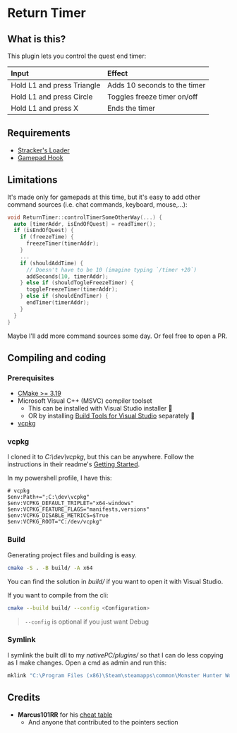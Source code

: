 # Return Timer

## What is this?

This plugin lets you control the quest end timer:

| Input                      | Effect                       |
| :------------------------- | :--------------------------- |
| Hold L1 and press Triangle | Adds 10 seconds to the timer |
| Hold L1 and press Circle   | Toggles freeze timer on/off  |
| Hold L1 and press X        | Ends the timer               |

## Requirements

- [Stracker's Loader](https://www.nexusmods.com/monsterhunterworld/mods/1982)
- [Gamepad Hook](https://github.com/Stuff-Mods/MHW-GamepadHook/releases/latest)

## Limitations

It's made only for gamepads at this time, but it's easy to add other command sources (i.e. chat commands, keyboard, mouse,...):

```cpp
void ReturnTimer::controlTimerSomeOtherWay(...) {
  auto [timerAddr, isEndOfQuest] = readTimer();
  if (isEndOfQuest) {
    if (freezeTime) {
      freezeTimer(timerAddr);
    }
    ...
    if (shouldAddTime) {
      // Doesn't have to be 10 (imagine typing `/timer +20`)
      addSeconds(10, timerAddr);
    } else if (shouldTogleFreezeTimer) {
      toggleFreezeTimer(timerAddr);
    } else if (shouldEndTimer) {
      endTimer(timerAddr);
    }
  }
}
```

Maybe I'll add more command sources some day. Or feel free to open a PR.

## Compiling and coding

### Prerequisites

- [CMake >= 3.19](https://cmake.org/download/)
- Microsoft Visual C++ (MSVC) compiler toolset
  - This can be installed with Visual Studio installer :vomiting_face:
  - OR by installing [Build Tools for Visual Studio](https://visualstudio.microsoft.com/downloads/#other) separately :muscle:
- [vcpkg](https://github.com/microsoft/vcpkg)

### vcpkg

I cloned it to _C:\\dev\\vcpkg_, but this can be anywhere.
Follow the instructions in their readme's [Getting Started](https://github.com/microsoft/vcpkg#getting-started).

In my powershell profile, I have this:

```pwsh
# vcpkg
$env:Path+=";C:\dev\vcpkg"
$env:VCPKG_DEFAULT_TRIPLET="x64-windows"
$env:VCPKG_FEATURE_FLAGS="manifests,versions"
$env:VCPKG_DISABLE_METRICS=$True
$env:VCPKG_ROOT="C:/dev/vcpkg"
```

### Build

Generating project files and building is easy.

```bash
cmake -S . -B build/ -A x64
```

You can find the solution in _build/_ if you want to open it with Visual Studio.

If you want to compile from the cli:

```bash
cmake --build build/ --config <Configuration>
```

> `--config` is optional if you just want Debug

### Symlink

I symlink the built dll to my _nativePC/plugins/_ so that I can do less copying as I make changes. Open a cmd as admin and run this:

```cmd
mklink "C:\Program Files (x86)\Steam\steamapps\common\Monster Hunter World\nativePC\plugins\ReturnTimer.dll" "%cd%\build\src\Debug\ReturnTimer.dll"

```

## Credits

- **Marcus101RR** for his [cheat table](https://www.nexusmods.com/monsterhunterworld/mods/2161)
  - And anyone that contributed to the pointers section
